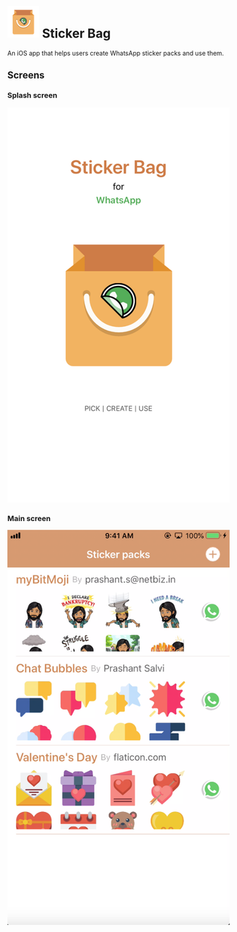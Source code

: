 # ![alt text](https://github.com/enigmatic7earth/Sticker-store/blob/master/Sticker-store/Assets.xcassets/AppIcon.appiconset/Icon-72.png "enigmatic's WhatsApp sticker Bag") Sticker Bag
An iOS app that helps users create WhatsApp sticker packs and use them.

## Screens
### Splash screen
![alt text](https://github.com/enigmatic7earth/Sticker-store/blob/master/Splash.png "Splash screen")

### Main screen
![alt text](https://github.com/enigmatic7earth/Sticker-store/blob/master/Mainscreen.png "Main screen")

